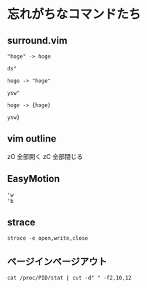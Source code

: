# 忘れがちなコマンドたち


## surround.vim

```
"hoge" -> hoge
```
`ds"`
  
```
hoge -> "hoge"
```
`ysw"`
  
```
hoge -> {hoge}
```
`ysw}`

## vim outline

zO 全部開く
zC 全部閉じる


## EasyMotion

`'w`  
`'b`

## strace

`strace -e open,write,close`


## ページインページアウト 

`cat /proc/PID/stat | cut -d" " -f2,10,12`
